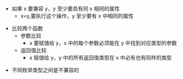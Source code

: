 - 如果 x 要兼容 y，y 至少要具有同 x 相同的属性
  - x=y,要执行这个操作，y 至少要有 x 中相同的属性

* 比较两个函数
  - 参数比较
    - x 要赋值给 y，x 中的每个参数必须能在 y 中找到对应类型的参数
  * 返回值比较
    - x 赋值给 y，y 中的所有返回值类型在 x 中必有也有同样的类型

- 不同枚举类型之间是不兼容的
